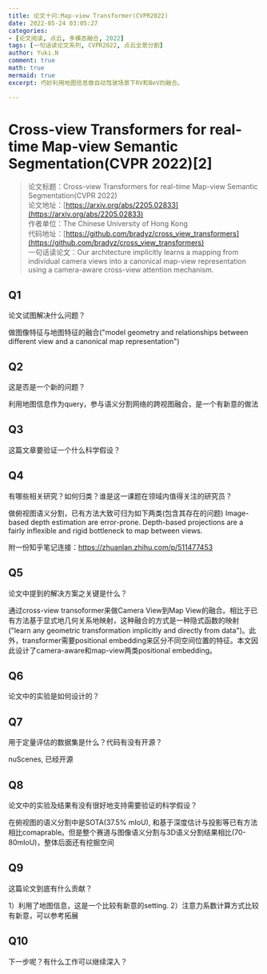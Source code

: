 ```yaml
---
title: 论文十问:Map-view Transformer(CVPR2022)
date: 2022-05-24 03:05:27
categories:
- [论文阅读, 点云, 多模态融合, 2022]
tags: [一句话读论文系列, CVPR2022, 点云全景分割]
author: Yuki.N
comment: true
math: true
mermaid: true
excerpt: 巧妙利用地图信息做自动驾驶场景下RV和BeV的融合。

---
```


# Cross-view Transformers for real-time Map-view Semantic Segmentation(CVPR 2022)[2]

> 论文标题：Cross-view Transformers for real-time Map-view Semantic Segmentation(CVPR 2022)<br>
> 论文地址：[https://arxiv.org/abs/2205.02833](https://arxiv.org/abs/2205.02833)<br>
> 作者单位：The Chinese University of Hong Kong<br>
> 代码地址：[https://github.com/bradyz/cross_view_transformers](https://github.com/bradyz/cross_view_transformers)<br>
> 一句话读论文：Our architecture implicitly learns a mapping from individual camera views into a canonical map-view representation using a camera-aware cross-view attention mechanism.

## Q1

论文试图解决什么问题？

做图像特征与地图特征的融合("model geometry and relationships between different view and a canonical map representation")

## Q2

这是否是一个新的问题？

利用地图信息作为query，参与语义分割网络的跨视图融合，是一个有新意的做法

## Q3

这篇文章要验证一个什么科学假设？

## Q4

有哪些相关研究？如何归类？谁是这一课题在领域内值得关注的研究员？

做俯视图语义分割，已有方法大致可归为如下两类(包含其存在的问题)
Image-based depth estimation are error-prone.
Depth-based projections are a fairly inflexible and rigid bottleneck to map between views.

附一份知乎笔记连接：https://zhuanlan.zhihu.com/p/511477453

## Q5

论文中提到的解决方案之关键是什么？

通过cross-view transoformer来做Camera View到Map View的融合。相比于已有方法基于显式地几何关系地映射，这种融合的方式是一种隐式函数的映射("learn any geometric transformation implicitly and directly from data")。此外，transformer需要positional embedding来区分不同空间位置的特征。本文因此设计了camera-aware和map-view两类positional embedding。

## Q6

论文中的实验是如何设计的？

## Q7

用于定量评估的数据集是什么？代码有没有开源？

nuScenes, 已经开源

## Q8

论文中的实验及结果有没有很好地支持需要验证的科学假设？

在俯视图的语义分割中是SOTA(37.5% mIoU), 和基于深度估计与投影等已有方法相比comaprable。但是整个赛道与图像语义分割与3D语义分割结果相比(70-80mIoU)，整体后面还有挖掘空间

## Q9

这篇论文到底有什么贡献？

1）利用了地图信息，这是一个比较有新意的setting.
2）注意力系数计算方式比较有新意，可以参考拓展

## Q10

下一步呢？有什么工作可以继续深入？

